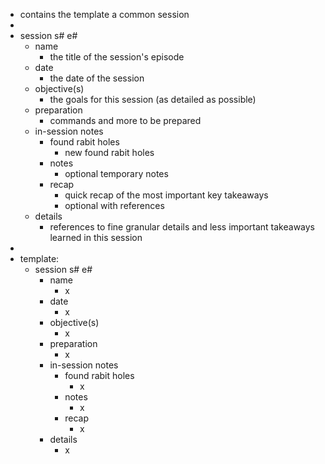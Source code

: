- contains the template a common session
-
- session s# e#
	- name
		- the title of the session's episode
	- date
		- the date of the session
	- objective(s)
		- the goals for this session (as detailed as possible)
	- preparation
		- commands and more to be prepared
	- in-session notes
		- found rabit holes
			- new found rabit holes
		- notes
			- optional temporary notes
		- recap
			- quick recap of the most important key takeaways
			- optional with references
	- details
		- references to fine granular details and less important takeaways learned in this session
-
- template:
	- session s# e#
		- name
			- x
		- date
			- x
		- objective(s)
			- x
		- preparation
			- x
		- in-session notes
			- found rabit holes
				- x
			- notes
				- x
			- recap
				- x
		- details
			- x